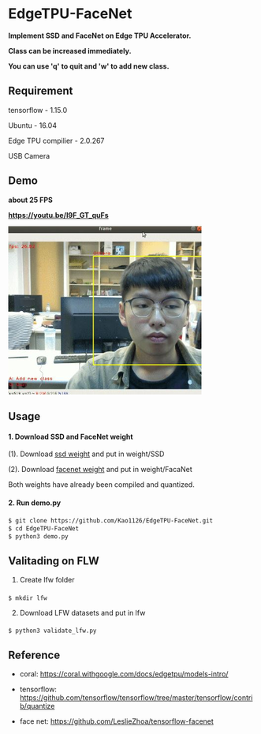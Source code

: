 # EdgeTPU-FaceNet
**Implement SSD and FaceNet on Edge TPU Accelerator.**

**Class can be increased immediately.**

**You can use 'q' to quit and 'w' to add new class.**

## Requirement 
tensorflow - 1.15.0

Ubuntu - 16.04

Edge TPU compilier - 2.0.267

USB Camera

## Demo

**about 25 FPS**

**https://youtu.be/I9F_GT_quFs**

![image](https://github.com/Kao1126/EdgeTPU-FaceNet/blob/master/sample.JPG)

## Usage

#### 1. Download SSD and FaceNet weight

(1). Download [ssd weight](https://drive.google.com/open?id=198woIHpHlhePd0F3ADIXnt5G2bDkEuig)
   and put in weight/SSD
   
(2). Download [facenet weight](https://drive.google.com/open?id=1LZF3Z2Z6mM_gHueMfTKOtxjiiaeLgexV)
   and put in weight/FacaNet
   
Both weights have already been compiled and quantized.
 
#### 2. Run demo.py
####
    $ git clone https://github.com/Kao1126/EdgeTPU-FaceNet.git
    $ cd EdgeTPU-FaceNet
    $ python3 demo.py
   
## Valitading on FLW
1. Create lfw folder
####
    $ mkdir lfw
2. Download LFW datasets and put in lfw
####
    $ python3 validate_lfw.py

## Reference
 - coral:
  https://coral.withgoogle.com/docs/edgetpu/models-intro/

 - tensorflow:
   https://github.com/tensorflow/tensorflow/tree/master/tensorflow/contrib/quantize
   
 - face net:
   https://github.com/LeslieZhoa/tensorflow-facenet
   
